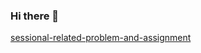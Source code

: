 ### Hi there 👋

[sessional-related-problem-and-assignment](https://github.com/nishan-paul-2022/sessional-related-problem-and-assignment)
<!--
**nishan-paul-2022/nishan-paul-2022** is a ✨ _special_ ✨ repository because its `README.md` (this file) appears on your GitHub profile. -->


